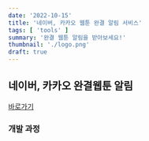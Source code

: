 ```yaml
---
date: '2022-10-15'
title: '네이버, 카카오 웹툰 완결 알림 서비스'
tags: [ 'tools' ]
summary: '완결 웹툰 알림을 받아보세요!'
thumbnail: './logo.png'
draft: true
---
```


## 네이버, 카카오 완결웹툰 알림

[바로가기](https://toons.woos.dev)

### 개발 과정



